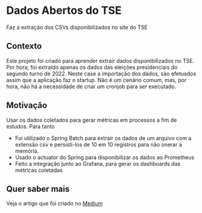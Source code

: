 # Dados Abertos do TSE
Faz a extração dos CSVs disponibilizados no site do TSE

## Contexto
Este projeto foi criado para aprender extrair dados disponibilizados no TSE. Por hora, foi extraído apenas os dados das eleições presidenciais do segundo turno de 2022. Neste case a importação dos dados, são efetuados assim que a aplicação faz o startup. Não é um cenário comum, mas, por hora, não há a necessidade de criar um cronjob para ser executado.

## Motivação
Usar os dados coletados para gerar métricas em processos a fim de estudos. Para tanto

- Foi utilizado o Spring Batch para extrair os dados de um arquivo com a extensão csv e persisti-los de 10 em 10 registros para não onerar a memória.
- Usado o actuator do Spring para disponibilizar os dados ao Prometheus
- Feito a integração junto ao Grafana, para gerar os dashboards das métricas coletadas

## Quer saber mais
Veja o artigo que foi criado no [Medium](https://medium.com/@ivanzito.jr/monitoring-metrics-from-your-application-based-on-spring-772777263d2f)